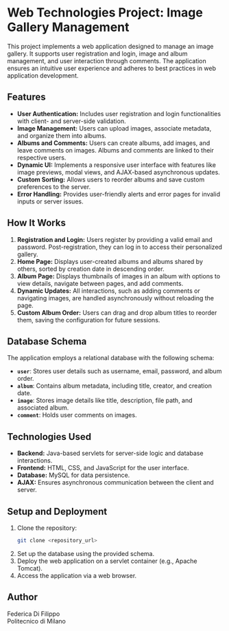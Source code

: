 # Web Technologies Project: Image Gallery Management

This project implements a web application designed to manage an image gallery. It supports user registration and login, image and album management, and user interaction through comments. The application ensures an intuitive user experience and adheres to best practices in web application development.

## Features

- **User Authentication:** Includes user registration and login functionalities with client- and server-side validation.
- **Image Management:** Users can upload images, associate metadata, and organize them into albums.
- **Albums and Comments:** Users can create albums, add images, and leave comments on images. Albums and comments are linked to their respective users.
- **Dynamic UI:** Implements a responsive user interface with features like image previews, modal views, and AJAX-based asynchronous updates.
- **Custom Sorting:** Allows users to reorder albums and save custom preferences to the server.
- **Error Handling:** Provides user-friendly alerts and error pages for invalid inputs or server issues.

## How It Works

1. **Registration and Login:** Users register by providing a valid email and password. Post-registration, they can log in to access their personalized gallery.
2. **Home Page:** Displays user-created albums and albums shared by others, sorted by creation date in descending order.
3. **Album Page:** Displays thumbnails of images in an album with options to view details, navigate between pages, and add comments.
4. **Dynamic Updates:** All interactions, such as adding comments or navigating images, are handled asynchronously without reloading the page.
5. **Custom Album Order:** Users can drag and drop album titles to reorder them, saving the configuration for future sessions.

## Database Schema

The application employs a relational database with the following schema:

- **`user`**: Stores user details such as username, email, password, and album order.
- **`album`**: Contains album metadata, including title, creator, and creation date.
- **`image`**: Stores image details like title, description, file path, and associated album.
- **`comment`**: Holds user comments on images.

## Technologies Used

- **Backend:** Java-based servlets for server-side logic and database interactions.
- **Frontend:** HTML, CSS, and JavaScript for the user interface.
- **Database:** MySQL for data persistence.
- **AJAX:** Ensures asynchronous communication between the client and server.

## Setup and Deployment

1. Clone the repository:
   ```bash
   git clone <repository_url>
   ```
2. Set up the database using the provided schema.
3. Deploy the web application on a servlet container (e.g., Apache Tomcat).
4. Access the application via a web browser.

## Author
Federica Di Filippo  
Politecnico di Milano
